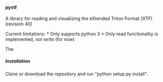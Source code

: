 #### pyxtf
A library for reading and visualizing the eXtended Triton Format (XTF) (revision 40)

Current limitations:
	* Only supports python 3
	* Only read functionality is implemented, not write (for now)

The 


##### Installation
Clone or download the repository and run "python setup.py install".
